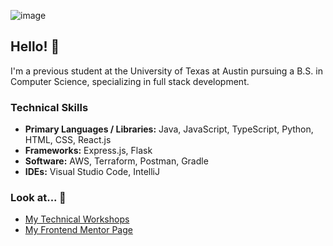 ![image](https://github.com/cloudydaiyz/cloudydaiyz/assets/91110018/10a1fa34-3802-41f8-9dc2-41f7e4fadf8b)

## Hello! 👋 

I'm a previous student at the University of Texas at Austin pursuing a B.S. in Computer Science, specializing in full stack development.

### Technical Skills
- **Primary Languages / Libraries:** Java, JavaScript, TypeScript, Python, HTML, CSS, React.js
- **Frameworks:** Express.js, Flask
- **Software:** AWS, Terraform, Postman, Gradle
- **IDEs:** Visual Studio Code, IntelliJ

### Look at... 👀
- [ My Technical Workshops ](/WORKSHOPS.md)
- [ My Frontend Mentor Page ](https://www.frontendmentor.io/profile/cloudydaiyz)
